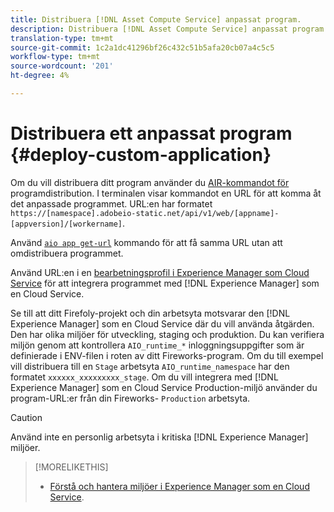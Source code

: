 ```yaml
---
title: Distribuera [!DNL Asset Compute Service] anpassat program.
description: Distribuera [!DNL Asset Compute Service] anpassat program.
translation-type: tm+mt
source-git-commit: 1c2a1dc41296bf26c432c51b5afa20cb07a4c5c5
workflow-type: tm+mt
source-wordcount: '201'
ht-degree: 4%

---
```



# Distribuera ett anpassat program {#deploy-custom-application}

Om du vill distribuera ditt program använder du [AIR-kommandot för](https://github.com/adobe/aio-cli#aio-appdeploy) programdistribution. I terminalen visar kommandot en URL för att komma åt det anpassade programmet. URL:en har formatet `https://[namespace].adobeio-static.net/api/v1/web/[appname]-[appversion]/[workername]`.

Använd [`aio app get-url`](https://github.com/adobe/aio-cli#aio-appget-url-action) kommando för att få samma URL utan att omdistribuera programmet.

Använd URL:en i en [bearbetningsprofil i Experience Manager som Cloud Service](https://docs.adobe.com/content/help/en/experience-manager-cloud-service/assets/manage/asset-microservices-configure-and-use.html) för att integrera programmet med [!DNL Experience Manager] som en Cloud Service.

Se till att ditt Firefoly-projekt och din arbetsyta motsvarar den [!DNL Experience Manager] som en Cloud Service där du vill använda åtgärden. Den har olika miljöer för utveckling, staging och produktion. Du kan verifiera miljön genom att kontrollera `AIO_runtime_*` inloggningsuppgifter som är definierade i ENV-filen i roten av ditt Fireworks-program. Om du till exempel vill distribuera till en `Stage` arbetsyta `AIO_runtime_namespace` har den formatet `xxxxxx_xxxxxxxxx_stage`. Om du vill integrera med [!DNL Experience Manager] som en Cloud Service Production-miljö använder du program-URL:er från din Fireworks- `Production` arbetsyta.

>[!CAUTION]
>
>Använd inte en personlig arbetsyta i kritiska [!DNL Experience Manager] miljöer.

>[!MORELIKETHIS]
>
>* [Förstå och hantera miljöer i Experience Manager som en Cloud Service](https://docs.adobe.com/content/help/en/experience-manager-cloud-service/implementing/using-cloud-manager/manage-environments.html).

